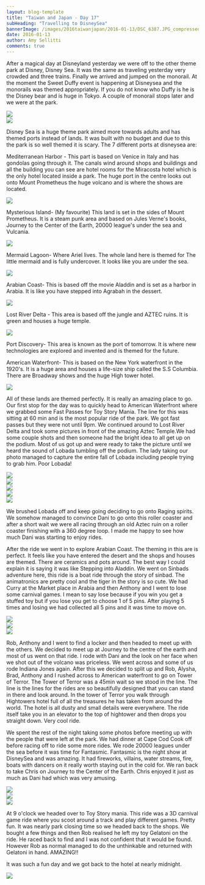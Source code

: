 ```yaml
---
layout: blog-template
title: "Taiwan and Japan - Day 17"
subHeading: "Travelling to DisneySea"
bannerImage: /images/2016taiwanjapan/2016-01-13/DSC_6387.JPG_compressed.JPEG
date: 2016-01-13
author: Amy Sellitti
comments: true
---
```


After a magical day at Disneyland yesterday we were off to the other theme park at Disney, Disney Sea. It was the same as traveling yesterday very crowded and three trains. Finally we arrived and jumped on the monorail. At the moment the Sweet Duffy event is happening at Disneysea and the monorails was themed appropriately. If you do not know who Duffy is he is the Disney bear and is huge in Tokyo. A couple of monorail stops later and we were at the park.

<div class="center-image"><img src="/images/2016taiwanjapan/2016-01-13/20160113_100243.jpg_compressed.JPEG" /></div>
<div class="center-image"><img src="/images/2016taiwanjapan/2016-01-13/DSC_1727.JPG_compressed.JPEG" /></div>

Disney Sea is a huge theme park aimed more towards adults and has themed ports instead of lands. It was built with no budget and due to this the park is so well themed it is scary. The 7 different ports at disneysea are:

Mediterranean Harbor - This part is based on Venice in Italy and has gondolas going through it. The canals wind around shops and buildings and all the building you can see are hotel rooms for the Miracosta hotel which is the only hotel located inside a park. The huge port in the centre looks out onto Mount Prometheus the huge volcano and is where the shows are located. 
<div class="center-image"><img src="/images/2016taiwanjapan/2016-01-13/DSC_1879.JPG_compressed.JPEG" /></div>

Mysterious Island- (My favourite) This land is set in the sides of Mount Prometheus. It is a steam punk area and based on Jules Verne's books, Journey to the Center of the Earth, 20000 league's under the sea and Vulcania. 
<div class="center-image"><img src="/images/2016taiwanjapan/2016-01-13/IMG_20160113_141119.jpg_compressed.JPEG" /></div>

Mermaid Lagoon- Where Ariel lives. The whole land here is themed for The little mermaid and is fully undercover. It looks like you are under the sea. 
<div class="center-image"><img src="/images/2016taiwanjapan/2016-01-13/20160113_135113.jpg_compressed.JPEG" /></div>

Arabian Coast- This is based off the movie Aladdin and is set as a harbor in Arabia. It is like you have stepped into Agrabah in the dessert.
<div class="center-image"><img src="/images/2016taiwanjapan/2016-01-13/IMG_20160113_134025.jpg_compressed.JPEG" /></div>

Lost River Delta - This area is based off the jungle and AZTEC ruins. It is green and houses a huge temple. 
<div class="center-image"><img src="/images/2016taiwanjapan/2016-01-13/DSC_6273.JPG_compressed.JPEG" /></div>

Port Discovery- This area is known as the port of tomorrow. It is where new technologies are explored and invented and is themed for the future. 

American Waterfront- This is based on the New York waterfront in the 1920's. It is a huge area and houses a life-size ship called the S.S Columbia. There are Broadway shows and the huge High tower hotel.
<div class="center-image"><img src="/images/2016taiwanjapan/2016-01-13/P1010439.jpg_compressed.JPEG" /></div>

All of these lands are themed perfectly. It is really an amazing place to go. Our first stop for the day was to quickly head to American Waterfront where we grabbed some Fast Passes for Toy Story Mania. The line for this was sitting at 60 min and is the most popular ride of the park. We got fast passes but they were not until 9pm. We continued around to Lost River Delta and took some pictures in front of the amazing Aztec Temple.We had some couple shots and then someone had the bright idea to all get up on the podium. Most of us got up and were ready to take the picture until we heard the sound of Lobada tumbling off the podium. The lady taking our photo managed to capture the entire fall of Lobada including people trying to grab him. Poor Lobada!

<div class="center-image"><img src="/images/2016taiwanjapan/2016-01-13/IMG_4294.JPG_compressed.JPEG" /></div>
<div class="center-image"><img src="/images/2016taiwanjapan/2016-01-13/IMG_4295.JPG_compressed.JPEG" /></div>
<div class="center-image"><img src="/images/2016taiwanjapan/2016-01-13/IMG_4301.JPG_compressed.JPEG" /></div>
<div class="center-image"><img src="/images/2016taiwanjapan/2016-01-13/IMG_4308.JPG_compressed.JPEG" /></div>
<div class="center-image"><img src="/images/2016taiwanjapan/2016-01-13/IMG_4332.JPG_compressed.JPEG" /></div>

We brushed Lobada off and keep going deciding to go onto Raging spirits. We somehow managed to convince Dani to go onto this roller coaster and after a short wait we were all racing through an old Aztec ruin on a roller coaster finishing with a 360 degree loop. I made me happy to see how much Dani was starting to enjoy rides. 

After the ride we went in to explore Arabian Coast. The theming in this are is perfect. It feels like you have entered the desert and the shops and houses are themed. There are ceramics and pots around. The best way I could explain it is saying it was like Stepping into Aladdin. We went on Sinbads adventure here, this ride is a boat ride through the story of sinbad. The animatronics are pretty cool and the tiger in the story is so cute. We had Curry at the Market place in Arabia and then Anthony and I went to lose some carnival games. I mean to say lose because if you win you get a stuffed toy but if you lose you get to choose 1 of 5 pins. After playing 5 times and losing we had collected all 5 pins and it was time to move on.

<div class="center-image"><img src="/images/2016taiwanjapan/2016-01-13/IMG_20160113_134017.jpg_compressed.JPEG" /></div>
<div class="center-image"><img src="/images/2016taiwanjapan/2016-01-13/IMG_4344.JPG_compressed.JPEG" /></div>
<div class="center-image"><img src="/images/2016taiwanjapan/2016-01-13/IMG_4357.JPG_compressed.JPEG" /></div>

Rob, Anthony and I went to find a locker and then headed to meet up with the others. We decided to meet up at Journey to the centre of the earth and most of us went on that ride. I rode with Dani and the look on her face when we shot out of the volcano was priceless. We went across and some of us rode Indiana Jones again. After this we decided to split up and Rob, Alysha, Brad, Anthony and I rushed across to American waterfront to go on Tower of Terror. The Tower of Terror was a 45min wait so we stood in the line. The line is the lines for the rides are so beautifully designed that you can stand in there and look around. In the tower of Terror you walk through Hightowers hotel full of all the treasures he has taken from around the world. The hotel is all dusty and small details were everywhere. The ride itself take you in an elevator to the top of hightower and then drops you straight down. Very cool ride.

We spent the rest of the night taking some photos before meeting up with the people that were left at the park. We had dinner at Cape Cod Cook off before racing off to ride some more rides. We rode 20000 leagues under the sea before it was time for Fantasmic. Fantasmic is the night show at DisneySea and was amazing. It had fireworks, villains, water streams, fire, boats with dancers on it really worth staying out in the cold for. We ran back to take Chris on Journey to the Center of the Earth. Chris enjoyed it just as much as Dani had which was very amusing. 

<div class="center-image"><img src="/images/2016taiwanjapan/2016-01-13/IMG_4361.JPG_compressed.JPEG" /></div>
<div class="center-image"><img src="/images/2016taiwanjapan/2016-01-13/20160113_190541.jpg_compressed.JPEG" /></div>
<div class="center-image"><img src="/images/2016taiwanjapan/2016-01-13/20160113_193016.jpg_compressed.JPEG" /></div>

At 9 o'clock we headed over to Toy Story mania. This ride was a 3D carnival game ride where you scoot around a track and play different games. Pretty fun. It was nearly park closing time so we headed back to the shops. We bought a few things and then Rob realised he left my toy Gelatoni on the ride. He raced back to find and I was not confident that it would be found. However Rob as normal managed to do the unthinkable and returned with Gelatoni in hand. AMAZING!!
 
It was such a fun day and we got back to the hotel at nearly midnight. 

<div class="center-image"><img src="/images/2016taiwanjapan/2016-01-13/DSC_6387.JPG_compressed.JPEG" /></div>